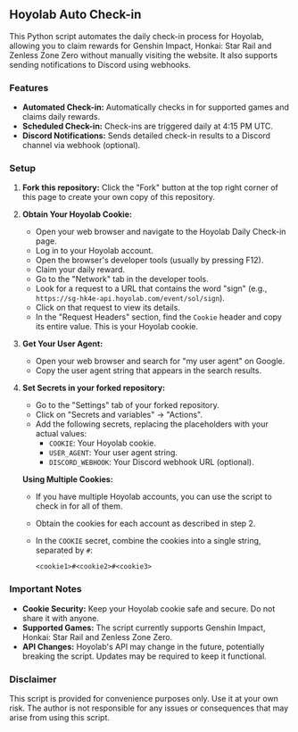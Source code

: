 ## Hoyolab Auto Check-in

This Python script automates the daily check-in process for Hoyolab, allowing you to claim rewards for Genshin Impact, Honkai: Star Rail and Zenless Zone Zero without manually visiting the website. It also supports sending notifications to Discord using webhooks.

### Features

* **Automated Check-in:** Automatically checks in for supported games and claims daily rewards.
* **Scheduled Check-in:** Check-ins are triggered daily at 4:15 PM UTC.
* **Discord Notifications:** Sends detailed check-in results to a Discord channel via webhook (optional).

### Setup

1. **Fork this repository:** Click the "Fork" button at the top right corner of this page to create your own copy of this repository.

2. **Obtain Your Hoyolab Cookie:**

   * Open your web browser and navigate to the Hoyolab Daily Check-in page.
   * Log in to your Hoyolab account.
   * Open the browser's developer tools (usually by pressing F12).
   * Claim your daily reward.
   * Go to the "Network" tab in the developer tools.
   * Look for a request to a URL that contains the word "sign" (e.g., `https://sg-hk4e-api.hoyolab.com/event/sol/sign`).
   * Click on that request to view its details.
   * In the "Request Headers" section, find the `Cookie` header and copy its entire value. This is your Hoyolab cookie. 

3. **Get Your User Agent:**

   * Open your web browser and search for "my user agent" on Google.
   * Copy the user agent string that appears in the search results.

4. **Set Secrets in your forked repository:**

   * Go to the "Settings" tab of your forked repository.
   * Click on "Secrets and variables" -> "Actions".
   * Add the following secrets, replacing the placeholders with your actual values:
     * `COOKIE`: Your Hoyolab cookie.
     * `USER_AGENT`: Your user agent string.
     * `DISCORD_WEBHOOK`: Your Discord webhook URL (optional).

   **Using Multiple Cookies:**

   * If you have multiple Hoyolab accounts, you can use the script to check in for all of them.
   * Obtain the cookies for each account as described in step 2.
   * In the `COOKIE` secret, combine the cookies into a single string, separated by `#`:

     ```
     <cookie1>#<cookie2>#<cookie3> 
     ```

### Important Notes

* **Cookie Security:** Keep your Hoyolab cookie safe and secure. Do not share it with anyone.
* **Supported Games:** The script currently supports Genshin Impact, Honkai: Star Rail and Zenless Zone Zero.
* **API Changes:** Hoyolab's API may change in the future, potentially breaking the script. Updates may be required to keep it functional.

### Disclaimer

This script is provided for convenience purposes only. Use it at your own risk. The author is not responsible for any issues or consequences that may arise from using this script.
